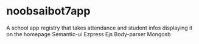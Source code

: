 # noobsaibot7app
A school app registry that takes attendance and student infos displaying it on the homepage
Semantic-ui
Ezpress
Ejs
Body-parser
Mongosb
